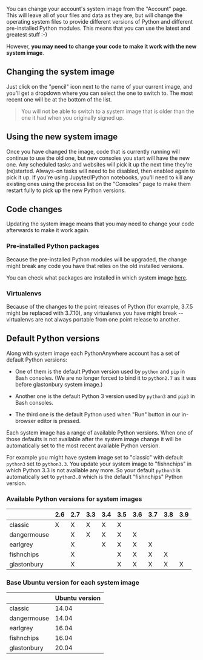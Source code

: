 <!--
.. title: Changing your system image
.. slug: ChangingSystemImage
.. date: 2021-02-18 14:35:28 UTC+01:00
.. tags:
.. category:
.. link:
.. description:
.. type: text
-->

You can change your account's system image from the "Account" page. This will
leave all of your files and data as they are, but will change the operating
system files to provide different versions of Python and different pre-installed
Python modules. This means that you can use the latest and greatest stuff :-)

However, **you may need to change your code to make it work with the new
system image**.

## Changing the system image

Just click on the "pencil" icon next to the name of your current image, and
you'll get a dropdown where you can select the one to switch to. The most
recent one will be at the bottom of the list.

> You will not be able to switch to a system image that is older than the one
> it had when you originally signed up.

## Using the new system image

Once you have changed the image, code that is currently running will
continue to use the old one, but new consoles you start will
have the new one. Any scheduled tasks and
websites will pick it up the next time they're (re)started. Always-on tasks
will need to be disabled, then enabled again to pick it up.
If you're using Jupyter/IPython notebooks, you'll need to kill
any existing ones using the process list on the "Consoles" page
to make them restart fully to pick up the new Python versions.

## Code changes

Updating the system image means that you may need to change your code afterwards
to make it work again.

### Pre-installed Python packages

Because the pre-installed Python modules will be upgraded,
the change might break any code you have that relies on the old
installed versions.

You can check what packages are installed in which system image [here](https://www.pythonanywhere.com/batteries_included/).

### Virtualenvs

Because of the changes to the point releases of Python
(for example, 3.7.5 might be replaced with 3.7.10), any
virtualenvs you have might break -- virtualenvs are not always portable from one
point release to another.

## Default Python versions

Along with system image each PythonAnywhere account has a set of
default Python versions:

* One of them is the default Python version used by `python` and
`pip` in Bash consoles. (We are no longer forced to bind it to `python2.7` as 
it was before glastonbury system image.)

* Another one is the default Python 3 version used by `python3` and
`pip3` in Bash consoles.

* The third one is the default Python used when "Run" button in our
in-browser editor is pressed.

Each system image has a range of available Python versions.
When one of those defaults is not available after the system
image change it will be automatically set to the most recent available
Python version.

For example you might have system image set to "classic" with default
`python3` set to `python3.3`. You update your system image to
"fishnchips" in which Python 3.3 is not available any more. So your
default `python3` is automatically set to `python3.8` which is the
default "fishnchips" Python version.

### Available Python versions for system images

|            |2.6|2.7|3.3|3.4|3.5|3.6|3.7|3.8|3.9|
|------------|---|---|---|---|---|---|---|---|---|
|classic     |  X|  X|  X|  X|  X|   |   |   |   |
|dangermouse |   |  X|  X|  X|  X|  X|   |   |   |
|earlgrey    |   |  X|   |  X|  X|  X|  X|   |   |
|fishnchips  |   |  X|   |   |  X|  X|  X|  X|   |
|glastonbury |   |  X|   |   |  X|  X|  X|  X|  X|


### Base Ubuntu version for each system image
|            |Ubuntu version|
|------------|--------------|
|classic     | 14.04        |
|dangermouse | 14.04        |
|earlgrey    | 16.04        |
|fishnchips  | 16.04        |
|glastonbury | 20.04        |
